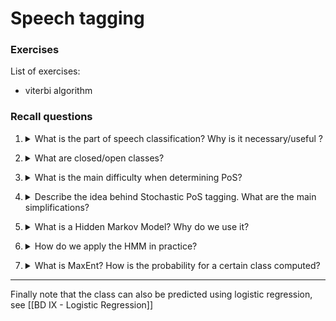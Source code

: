 # Speech tagging 

### Exercises

List of exercises:
- viterbi algorithm

### Recall questions 

1. <details markdown=1><summary markdown="span"> What is the part of speech classification? Why is it necessary/useful ? </summary>
    
    \
   The goal of PoS (Part Of Speech) is ==classifying different words into classes==. This classification can help to ==understand context, to find mistakes= and so on.

</details>

2. <details markdown=1><summary markdown="span"> What are closed/open classes?  </summary>
    
    \
    Two main classes:
    - closed: ==new words for this class are unlikely to be coined==, e.g. prepositions;
    - open: ==new words for this class will likely be coined==, e.g. nouns or verbs.
   

</details>

3. <details markdown=1><summary markdown="span"> What is the main difficulty when determining PoS? </summary>
    
    \
   The main difficulty of tagging words is ==ambiguity==. The word "will"
   is a good example: it could be a name, a noun or even a verb depending on position and how is written.

</details>

4. <details markdown=1><summary markdown="span">  Describe the idea behind Stochastic PoS tagging. What are the main simplifications?  </summary>
    
    \
    The idea behind PoS stochastic tagging is to predict tag ==performing a MLE==: ![](../../../static/NLP/pos1.png)

	Using ==Bayes theorem and removing the denominator==, we can rewrite this as: ![](../../../static/NLP/pos2.png)

	To simplify things, we first assume ==probabilities to be independent (Naive Bayes)== and that ==the probability of each word only depends from its tag==: ![](../../../static/NLP/pos3.png)

	Then, we also assume that ==the prior of each tag only depends from the previous tag in the sequence== (and not the entire sequence of tags): ![](../../../static/NLP/pos4.png)

	The final formula to optimise is: ![](../../../static/NLP/pos5.png)

	If we have a ==tagged corpus==, we can now estimate probabilities using the relative frequency: ![](../../../static/NLP/pos6.png)

</details>

5. <details markdown=1><summary markdown="span">  What is a Hidden Markov Model? Why do we use it?</summary>
    
    \
    Although we presented a way to "estimate" both the likelihood and the prior, we still ==need to find the global PoS tag sequence which maximises the final product==!

	To achieve our goal, we can use a ==Hidden Markov Model==: ![](../../../static/NLP/pos7.png)

	The great thing about HMM is that they ==respect our previous assumptions==:
	- ==the probability of ending in the next state only depends from the current state (Markov Assumption / Bi-gram assumption)== ![](../../../static/NLP/pos8.png)
	- ==the probability of a word being emitted depends only from its tag (output independence)== ![](../../../static/NLP/pos9.png)

</details>

6. <details markdown=1><summary markdown="span">  How do we apply the HMM in practice?</summary>
    
    \
    In practice, ==given a training dataset, i.e. a PoS tagged corpus==, ==$Q$ is the tagset, $O$ is the set of words==, $\pi$ is computed by counting how many times a PoS tag occurs at the start of a sentence.

	The probabilities can be computed as show in q.4
	
</details>

7. <details markdown=1><summary markdown="span"> What is MaxEnt? How is the probability for a certain class computed?  </summary>
    
    \
    MaxEnt belongs to the family of classifiers known as the ==exponential or log-linear classifiers==. It works by extracting a set of ==features $f_1 \dots f_n$ from the input== and combining them linearly.

	The goal is to maximise the following probability: ![](../../../static/NLP/pos10.png)
   

</details>

--- 

Finally note that the class can also be predicted using logistic regression, see [[BD IX - Logistic Regression]]